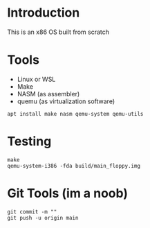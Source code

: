 # Introduction
This is an x86 OS built from scratch

# Tools
- Linux or WSL
- Make
- NASM (as assembler)
- quemu (as virtualization software)
```
apt install make nasm qemu-system qemu-utils
```
# Testing
```
make
qemu-system-i386 -fda build/main_floppy.img
```

# Git Tools (im a noob)
```
git commit -m ""
git push -u origin main
```
